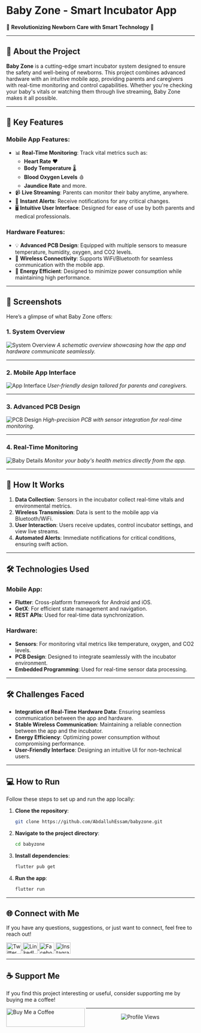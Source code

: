 # Baby Zone - Smart Incubator App

🌟 **Revolutionizing Newborn Care with Smart Technology** 🌟

---

## 📖 **About the Project**
**Baby Zone** is a cutting-edge smart incubator system designed to ensure the safety and well-being of newborns. This project combines advanced hardware with an intuitive mobile app, providing parents and caregivers with real-time monitoring and control capabilities. Whether you're checking your baby's vitals or watching them through live streaming, Baby Zone makes it all possible.

---

## 🔑 **Key Features**
### **Mobile App Features**:
- 📊 **Real-Time Monitoring**: Track vital metrics such as:
  - **Heart Rate** ❤️  
  - **Body Temperature** 🌡️  
  - **Blood Oxygen Levels** 🩸  
  - **Jaundice Rate** and more.  
- 📹 **Live Streaming**: Parents can monitor their baby anytime, anywhere.
- 🚨 **Instant Alerts**: Receive notifications for any critical changes.
- 🖥️ **Intuitive User Interface**: Designed for ease of use by both parents and medical professionals.

### **Hardware Features**:
- 💡 **Advanced PCB Design**: Equipped with multiple sensors to measure temperature, humidity, oxygen, and CO2 levels.  
- 📡 **Wireless Connectivity**: Supports WiFi/Bluetooth for seamless communication with the mobile app.  
- 🔋 **Energy Efficient**: Designed to minimize power consumption while maintaining high performance.  

---

## 📸 **Screenshots**
Here’s a glimpse of what Baby Zone offers:

### **1. System Overview**
![System Overview](assets/system_overview.jpg)
*A schematic overview showcasing how the app and hardware communicate seamlessly.*

---

### **2. Mobile App Interface**
![App Interface](assets/app_interface.jpg)
*User-friendly design tailored for parents and caregivers.*

---

### **3. Advanced PCB Design**
![PCB Design](assets/pcb_design.jpg)
*High-precision PCB with sensor integration for real-time monitoring.*

---

### **4. Real-Time Monitoring**
![Baby Details](assets/baby_details.jpg)
*Monitor your baby's health metrics directly from the app.*

---

## 🚀 **How It Works**
1. **Data Collection**: Sensors in the incubator collect real-time vitals and environmental metrics.
2. **Wireless Transmission**: Data is sent to the mobile app via Bluetooth/WiFi.
3. **User Interaction**: Users receive updates, control incubator settings, and view live streams.
4. **Automated Alerts**: Immediate notifications for critical conditions, ensuring swift action.

---

## 🛠️ **Technologies Used**
### **Mobile App**:
- **Flutter**: Cross-platform framework for Android and iOS.
- **GetX**: For efficient state management and navigation.
- **REST APIs**: Used for real-time data synchronization.

### **Hardware**:
- **Sensors**: For monitoring vital metrics like temperature, oxygen, and CO2 levels.
- **PCB Design**: Designed to integrate seamlessly with the incubator environment.
- **Embedded Programming**: Used for real-time sensor data processing.

---

## 🛠️ **Challenges Faced**
- **Integration of Real-Time Hardware Data**: Ensuring seamless communication between the app and hardware.
- **Stable Wireless Communication**: Maintaining a reliable connection between the app and the incubator.
- **Energy Efficiency**: Optimizing power consumption without compromising performance.
- **User-Friendly Interface**: Designing an intuitive UI for non-technical users.

---

## 💻 **How to Run**
Follow these steps to set up and run the app locally:

1. **Clone the repository**:
   ```bash
   git clone https://github.com/AbdalluhEssam/babyzone.git
   ```

2. **Navigate to the project directory**:
   ```bash
   cd babyzone
   ```

3. **Install dependencies**:
   ```bash
   flutter pub get
   ```

4. **Run the app**:
   ```bash
   flutter run
   ```

---

## 🌐 **Connect with Me**
If you have any questions, suggestions, or just want to connect, feel free to reach out!

<p align="left">
  <a href="https://twitter.com/abdalluh_essam2" target="blank">
    <img align="center" src="https://raw.githubusercontent.com/rahuldkjain/github-profile-readme-generator/master/src/images/icons/Social/twitter.svg" alt="Twitter" height="30" width="40" />
  </a>
  <a href="https://linkedin.com/in/abdalluh-essam-b71b56216" target="blank">
    <img align="center" src="https://raw.githubusercontent.com/rahuldkjain/github-profile-readme-generator/master/src/images/icons/Social/linked-in-alt.svg" alt="LinkedIn" height="30" width="40" />
  </a>
  <a href="https://fb.com/abdallh2002" target="blank">
    <img align="center" src="https://raw.githubusercontent.com/rahuldkjain/github-profile-readme-generator/master/src/images/icons/Social/facebook.svg" alt="Facebook" height="30" width="40" />
  </a>
  <a href="https://instagram.com/abdalluh_essam_22" target="blank">
    <img align="center" src="https://raw.githubusercontent.com/rahuldkjain/github-profile-readme-generator/master/src/images/icons/Social/instagram.svg" alt="Instagram" height="30" width="40" />
  </a>
</p>

---

## ☕ **Support Me**
If you find this project interesting or useful, consider supporting me by buying me a coffee!

<a href="https://www.buymeacoffee.com/abdallhesam">
  <img align="left" src="https://cdn.buymeacoffee.com/buttons/v2/default-yellow.png" height="50" width="210" alt="Buy Me a Coffee" />
</a>

---

<p align="center"> 
  <img src="https://komarev.com/ghpvc/?username=abdalluhessam&label=Profile%20views&color=0e75b6&style=flat" alt="Profile Views" /> 
</p>
